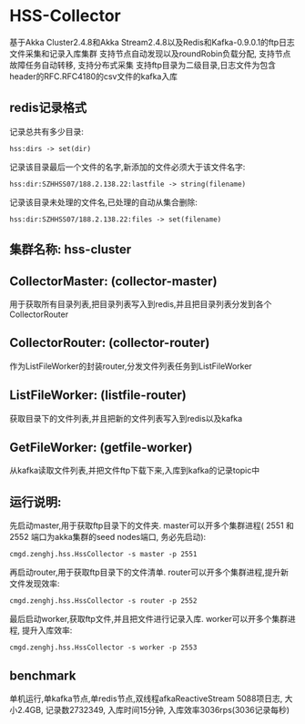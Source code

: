 HSS-Collector
========
基于Akka Cluster2.4.8和Akka Stream2.4.8以及Redis和Kafka-0.9.0.1的ftp日志文件采集和记录入库集群
支持节点自动发现以及roundRobin负载分配, 支持节点故障任务自动转移, 支持分布式采集
支持ftp目录为二级目录,日志文件为包含header的RFC.RFC4180的csv文件的kafka入库

## redis记录格式
记录总共有多少目录:

``hss:dirs -> set(dir)``

记录该目录最后一个文件的名字,新添加的文件必须大于该文件名字:

``hss:dir:SZHHSS07/188.2.138.22:lastfile -> string(filename)``

记录该目录未处理的文件名,已处理的自动从集合删除:

``hss:dir:SZHHSS07/188.2.138.22:files -> set(filename)``

## 集群名称: hss-cluster
## CollectorMaster: (collector-master)
用于获取所有目录列表,把目录列表写入到redis,并且把目录列表分发到各个CollectorRouter
## CollectorRouter: (collector-router)
作为ListFileWorker的封装router,分发文件列表任务到ListFileWorker
## ListFileWorker: (listfile-router)
获取目录下的文件列表,并且把新的文件列表写入到redis以及kafka
## GetFileWorker: (getfile-worker)
从kafka读取文件列表,并把文件ftp下载下来,入库到kafka的记录topic中

## 运行说明:
先启动master,用于获取ftp目录下的文件夹. master可以开多个集群进程( 2551 和 2552 端口为akka集群的seed nodes端口, 务必先启动): 

``cmgd.zenghj.hss.HssCollector -s master -p 2551``

再启动router,用于获取ftp目录下的文件清单. router可以开多个集群进程,提升新文件发现效率:

``cmgd.zenghj.hss.HssCollector -s router -p 2552``

最后启动worker,获取ftp文件,并且把文件进行记录入库. worker可以开多个集群进程, 提升入库效率:

``cmgd.zenghj.hss.HssCollector -s worker -p 2553``

## benchmark
单机运行,单kafka节点,单redis节点,双线程afkaReactiveStream
5088项日志, 大小2.4GB, 记录数2732349, 入库时间15分钟, 入库效率3036rps(3036记录每秒)

